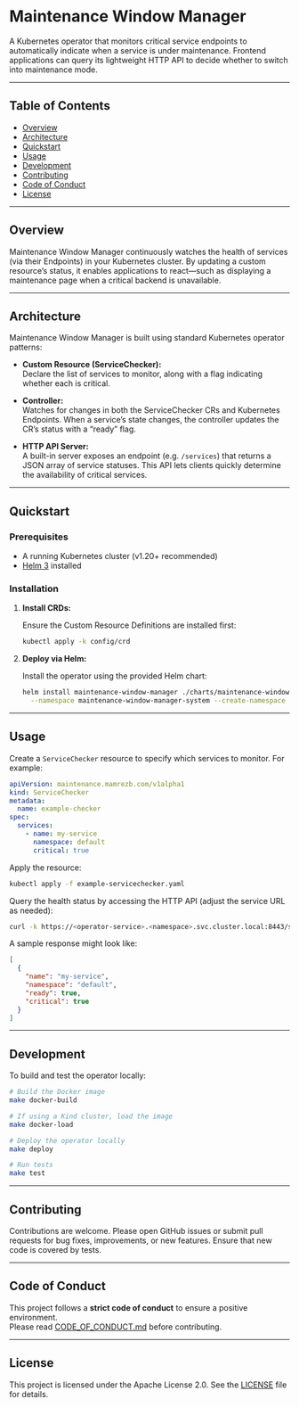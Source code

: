 # Maintenance Window Manager

A Kubernetes operator that monitors critical service endpoints to automatically indicate when a service is under maintenance. Frontend applications can query its lightweight HTTP API to decide whether to switch into maintenance mode.

---

## Table of Contents

- [Overview](#overview)
- [Architecture](#architecture)
- [Quickstart](#quickstart)
- [Usage](#usage)
- [Development](#development)
- [Contributing](#contributing)
- [Code of Conduct](#code-of-conduct)
- [License](#license)

---

## Overview

Maintenance Window Manager continuously watches the health of services (via their Endpoints) in your Kubernetes cluster. By updating a custom resource’s status, it enables applications to react—such as displaying a maintenance page when a critical backend is unavailable.

---

## Architecture

Maintenance Window Manager is built using standard Kubernetes operator patterns:

- **Custom Resource (ServiceChecker):**  
  Declare the list of services to monitor, along with a flag indicating whether each is critical.

- **Controller:**  
  Watches for changes in both the ServiceChecker CRs and Kubernetes Endpoints. When a service’s state changes, the controller updates the CR’s status with a “ready” flag.

- **HTTP API Server:**  
  A built-in server exposes an endpoint (e.g. `/services`) that returns a JSON array of service statuses. This API lets clients quickly determine the availability of critical services.

---

## Quickstart

### Prerequisites

- A running Kubernetes cluster (v1.20+ recommended)
- [Helm 3](https://helm.sh/) installed

### Installation

1. **Install CRDs:**

   Ensure the Custom Resource Definitions are installed first:
   ```bash
   kubectl apply -k config/crd
   ```

2. **Deploy via Helm:**

   Install the operator using the provided Helm chart:
   ```bash
   helm install maintenance-window-manager ./charts/maintenance-window-manager \
     --namespace maintenance-window-manager-system --create-namespace
   ```

---

## Usage

Create a `ServiceChecker` resource to specify which services to monitor. For example:

```yaml
apiVersion: maintenance.mamrezb.com/v1alpha1
kind: ServiceChecker
metadata:
  name: example-checker
spec:
  services:
    - name: my-service
      namespace: default
      critical: true
```

Apply the resource:

```bash
kubectl apply -f example-servicechecker.yaml
```

Query the health status by accessing the HTTP API (adjust the service URL as needed):

```bash
curl -k https://<operator-service>.<namespace>.svc.cluster.local:8443/services
```

A sample response might look like:

```json
[
  {
    "name": "my-service",
    "namespace": "default",
    "ready": true,
    "critical": true
  }
]
```

---

## Development

To build and test the operator locally:

```bash
# Build the Docker image
make docker-build

# If using a Kind cluster, load the image
make docker-load

# Deploy the operator locally
make deploy

# Run tests
make test
```

---

## Contributing

Contributions are welcome. Please open GitHub issues or submit pull requests for bug fixes, improvements, or new features. Ensure that new code is covered by tests.

---

## Code of Conduct

This project follows a **strict code of conduct** to ensure a positive environment.  
Please read [CODE_OF_CONDUCT.md](CODE_OF_CONDUCT.md) before contributing.

---

## License

This project is licensed under the Apache License 2.0. See the [LICENSE](LICENSE) file for details.

